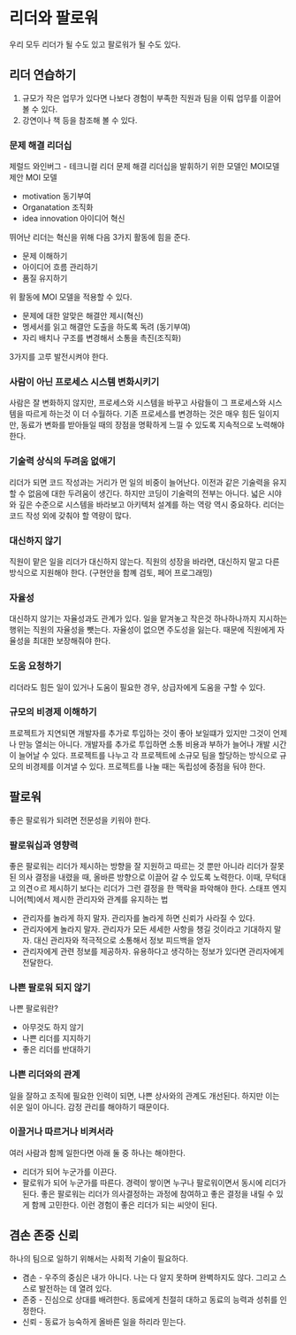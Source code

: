 # 리더와 팔로워

우리 모두 리더가 될 수도 있고 팔로워가 될 수도 있다.

## 리더 연습하기

1. 규모가 작은 업무가 있다면 나보다 경험이 부족한 직원과 팀을 이뤄 업무를 이끌어 볼 수 있다.
2. 강연이나 책 등을 참조해 볼 수 있다.

### 문제 해결 리더십

 제럴드 와인버그 - 테크니컬 리더
문제 해결 리더십을 발휘하기 위한 모델인 MOI모델 제안
MOI 모델
- motivation 동기부여
- Organatation 조직화
- idea innovation 아이디어 혁신

뛰어난 리더는 혁신을 위해 다음 3가지 활동에 힘을 준다.
- 문제 이해하기
- 아이디어 흐름 관리하기
- 품질 유지하기

위 활동에 MOI 모델을 적용할 수 있다.
- 문제에 대한 알맞은 해결안 제시(혁신)
- 멩세서를 읽고 해결안 도출을 하도록 독려 (동기부여)
- 자리 배치나 구조를 변경해서 소통을 촉진(조직화)

3가지를 고루 발전시켜야 한다.

### 사람이 아닌 프로세스 시스템 변화시키기

 사람은 잘 변화하지 않지만, 프로세스와 시스템을 바꾸고 사람들이 그 프로세스와 시스템을 따르게 하는것 이 더 수월하다.
 기존 프로세스를 변경하는 것은 매우 힘든 일이지만, 동료가 변화를 받아들일 때의 장점을 명확하게 느낄 수 있도록 지속적으로 노력해야 한다.

### 기술력 상식의 두려움 없애기

 리더가 되면 코드 작성과는 거리가 먼 일의 비중이 늘어난다. 이전과 같은 기술력을 유지할 수 없음에 대한 두려움이 생긴다.
 하지만 코딩이 기술력의 전부는 아니다. 넓은 시야와 깊은 수준으로 시스템을 바라보고 아키텍처 설계를 하는 역랑 역시 중요하다.
 리더는 코드 작성 외에 갖춰야 할 역량이 많다.

### 대신하지 않기

  직원이 맡은 일을 리더가 대신하지 않는다. 직원의 성장을 바라면, 대신하지 말고 다른 방식으로 지원해야 한다.
  (구현안을 함꼐 검토, 페어 프로그래밍)

### 자율성

 대신하지 않기는 자율성과도 관계가 있다. 일을 맡겨놓고 작은것 하나하나까지 지시하는 행위는 직원의 자율성을 뺏는다.
 자율성이 없으면 주도성을 잃는다. 때문에 직원에게 자율성을 최대한 보장해줘야 한다.

### 도움 요청하기

 리더라도 힘든 일이 있거나 도움이 필요한 경우, 상급자에게 도움을 구할 수 있다.

### 규모의 비경제 이해하기

 프로젝트가 지연되면 개발자를 추가로 투입하는 것이 좋아 보일떄가 있지만 그것이 언제나 만능 열쇠는 아니다.
 개발자를 추가로 투입하면 소통 비용과 부하가 늘어나 개발 시간이 늘어날 수 있다.
 프로젝트를 나누고 각 프로젝트에 소규모 팀을 할당하는 방식으로 규모의 비경제를 이겨낼 수 있다.
 프로젝트를 나눌 때는 독립성에 중점을 둬야 한다.

## 팔로워

 좋은 팔로워가 되려면 전문성을 키워야 한다.

### 팔로워십과 영향력

 좋은 팔로워는 리더가 제시하는 방향을 잘 지원하고 따르는 것 뿐만 아니라 리더가 잘못된 의사 결정을 내렸을 때, 올바른 방향으로 이끌어 갈 수 있도록 노력한다.
이때, 무턱대고 의견ㅇ르 제시하기 보다는 리더가 그런 결정을 한 맥락을 파악해야 한다.
스태프 엔지니어(첵)에서 제시한 관리자와 관계를 유지하는 법
- 관리자를 놀라게 하지 말자. 관리자를 놀라게 하면 신뢰가 사라질 수 있다.
- 관리자에게 놀라지 말자. 관리자가 모든 세세한 사항을 챙길 것이라고 기대하지 말자. 대신 관리자와 적극적으로 소통해서 정보 피드백을 얻자
- 관리자에게 관련 정보를 제공하자. 유용하다고 생각하는 정보가 있다면 관리자에게 전달한다.

### 나쁜 팔로워 되지 않기

나쁜 팔로워란?
- 아무것도 하지 않기
- 나쁜 리더를 지지하기
- 좋은 리더를 반대하기

### 나쁜 리더와의 관계

 일을 잘하고 조직에 필요한 인력이 되면, 나쁜 상사와의 관계도 개선된다.
하지만 이는 쉬운 일이 아니다. 감정 관리를 해야하기 때문이다. 

### 이끌거나 따르거나 비켜서라

여러 사람과 함께 일한다면 아래 둘 중 하나는 해야한다.
- 리더가 되어 누군가를 이끈다.
- 팔로워가 되어 누군가를 따른다.
경력이 쌓이면 누구나 팔로워이면서 동시에 리더가 된다.
좋은 팔로워는 리더가 의사결정하는 과정에 참여하고 좋은 결정을 내릴 수 있게 함께 고민한다.
이런 경험이 좋은 리더가 되는 씨앗이 된다.

## 겸손 존중 신뢰

하나의 팀으로 일하기 위해서는 사회적 기술이 필요하다.
- 겸손 - 우주의 중심은 내가 아니다. 나는 다 알지 못하며 완벽하지도 않다. 그리고 스스로 발전하는 데 열려 있다.
- 존중 - 진심으로 상대를 배려한다. 동료에게 친절히 대하고 동료의 능력과 성취를 인정한다.
- 신뢰 - 동료가 능숙하게 올바른 일을 하리라 믿는다.




 
